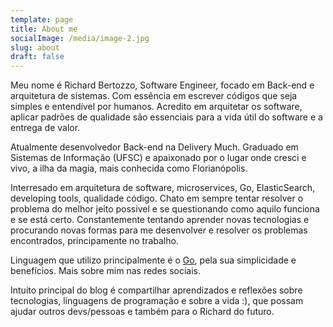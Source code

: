 ```yaml
---
template: page
title: About me
socialImage: /media/image-2.jpg
slug: about
draft: false
---
```

Meu nome é Richard Bertozzo, Software Engineer, focado em Back-end e arquitetura de sistemas. Com essência em escrever códigos que seja simples e entendível por humanos. Acredito em arquitetar os software, aplicar padrões de qualidade são essenciais para a vida útil do software e a entrega de valor.

Atualmente desenvolvedor Back-end na Delivery Much. Graduado em Sistemas de Informação (UFSC) e apaixonado por o lugar onde cresci e vivo, a ilha da magia, mais conhecida como Florianópolis.

Interresado em arquitetura de software, microservices, Go, ElasticSearch, developing tools, qualidade código. Chato em sempre tentar resolver o problema do melhor jeito possivel e se questionando como aquilo funciona e se está certo. Constantemente tentando aprender novas tecnologias e procurando novas formas para me desenvolver e resolver os problemas encontrados, principamente no trabalho.

Linguagem que utilizo principalmente é o [Go](https://golang.org/), pela sua simplicidade e benefícios. Mais sobre mim nas redes sociais.

Intuito principal do blog é compartilhar aprendizados e reflexões sobre tecnologias, linguagens de programação e sobre a vida :), que possam ajudar outros devs/pessoas e também para o Richard do futuro.
